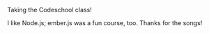 Taking the Codeschool class!

I like Node.js; ember.js was a fun course, too.
Thanks for the songs!
